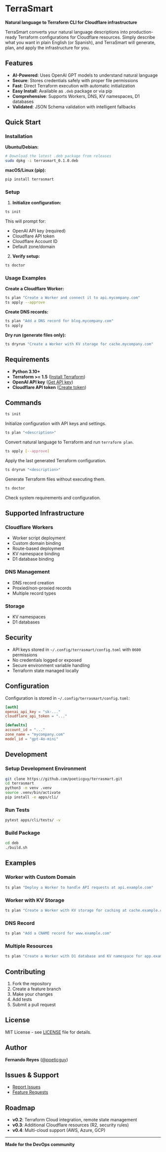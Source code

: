 # TerraSmart

**Natural language to Terraform CLI for Cloudflare infrastructure**

TerraSmart converts your natural language descriptions into production-ready Terraform configurations for Cloudflare resources. Simply describe what you want in plain English (or Spanish), and TerraSmart will generate, plan, and apply the infrastructure for you.


## Features

- **AI-Powered**: Uses OpenAI GPT models to understand natural language
- **Secure**: Stores credentials safely with proper file permissions
- **Fast**: Direct Terraform execution with automatic initialization
- **Easy Install**: Available as `.deb` package or via pip
- **Comprehensive**: Supports Workers, DNS, KV namespaces, D1 databases
- **Validated**: JSON Schema validation with intelligent fallbacks

## Quick Start

### Installation

**Ubuntu/Debian:**
```bash
# Download the latest .deb package from releases
sudo dpkg -i terrasmart_0.1.0.deb
```

**macOS/Linux (pip):**
```bash
pip install terrasmart
```

### Setup

1. **Initialize configuration:**
```bash
ts init
```
This will prompt for:
- OpenAI API key (required)
- Cloudflare API token
- Cloudflare Account ID
- Default zone/domain

2. **Verify setup:**
```bash
ts doctor
```

### Usage Examples

**Create a Cloudflare Worker:**
```bash
ts plan "Create a Worker and connect it to api.mycompany.com"
ts apply --approve
```

**Create DNS records:**
```bash
ts plan "Add a DNS record for blog.mycompany.com"
ts apply
```

**Dry run (generate files only):**
```bash
ts dryrun "Create a Worker with KV storage for cache.mycompany.com"
```

## Requirements

- **Python 3.10+**
- **Terraform >= 1.5** ([Install Terraform](https://terraform.io/downloads))
- **OpenAI API key** ([Get API key](https://platform.openai.com/api-keys))
- **Cloudflare API token** ([Create token](https://dash.cloudflare.com/profile/api-tokens))

## Commands

```bash
ts init
```
Initialize configuration with API keys and settings.

```bash
ts plan "<description>"
```
Convert natural language to Terraform and run `terraform plan`.

```bash
ts apply [--approve]
```
Apply the last generated Terraform configuration.

```bash
ts dryrun "<description>"
```
Generate Terraform files without executing them.

```bash
ts doctor
```
Check system requirements and configuration.

## Supported Infrastructure

### Cloudflare Workers
- Worker script deployment
- Custom domain binding
- Route-based deployment
- KV namespace binding
- D1 database binding

### DNS Management
- DNS record creation
- Proxied/non-proxied records
- Multiple record types

### Storage
- KV namespaces
- D1 databases

## Security

- API keys stored in `~/.config/terrasmart/config.toml` with `0600` permissions
- No credentials logged or exposed
- Secure environment variable handling
- Terraform state managed locally

## Configuration

Configuration is stored in `~/.config/terrasmart/config.toml`:

```toml
[auth]
openai_api_key = "sk-..."
cloudflare_api_token = "..."

[defaults]
account_id = "..."
zone_name = "mycompany.com"
model_id = "gpt-4o-mini"
```

## Development

### Setup Development Environment

```bash
git clone https://github.com/poeticguy/terrasmart.git
cd terrasmart
python3 -m venv .venv
source .venv/bin/activate
pip install -e apps/cli/
```

### Run Tests

```bash
pytest apps/cli/tests/ -v
```

### Build Package

```bash
cd deb
./build.sh
```

## Examples

### Worker with Custom Domain
```bash
ts plan "Deploy a Worker to handle API requests at api.example.com"
```

### Worker with KV Storage
```bash
ts plan "Create a Worker with KV storage for caching at cache.example.com"
```

### DNS Record
```bash
ts plan "Add a CNAME record for www.example.com"
```

### Multiple Resources
```bash
ts plan "Create a Worker with D1 database and KV namespace for app.example.com"
```

## Contributing

1. Fork the repository
2. Create a feature branch
3. Make your changes
4. Add tests
5. Submit a pull request

## License

MIT License - see [LICENSE](LICENSE) file for details.

## Author

**Fernando Reyes** ([@poeticguy](https://github.com/poeticguy))

## Issues & Support

- [Report Issues](https://github.com/poeticguy/terrasmart/issues)
- [Feature Requests](https://github.com/poeticguy/terrasmart/issues/new?template=feature_request.md)

## Roadmap

- **v0.2**: Terraform Cloud integration, remote state management
- **v0.3**: Additional Cloudflare resources (R2, security rules)
- **v0.4**: Multi-cloud support (AWS, Azure, GCP)

---

**Made for the DevOps community**
